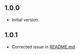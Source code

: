 ## 1.0.0

- Initial version.

## 1.0.1

- Corrected issue in [README.md](https://gitlab.projetretro.io/shalien/bonjour_madame/-/raw/main/README.md?ref_type=heads)